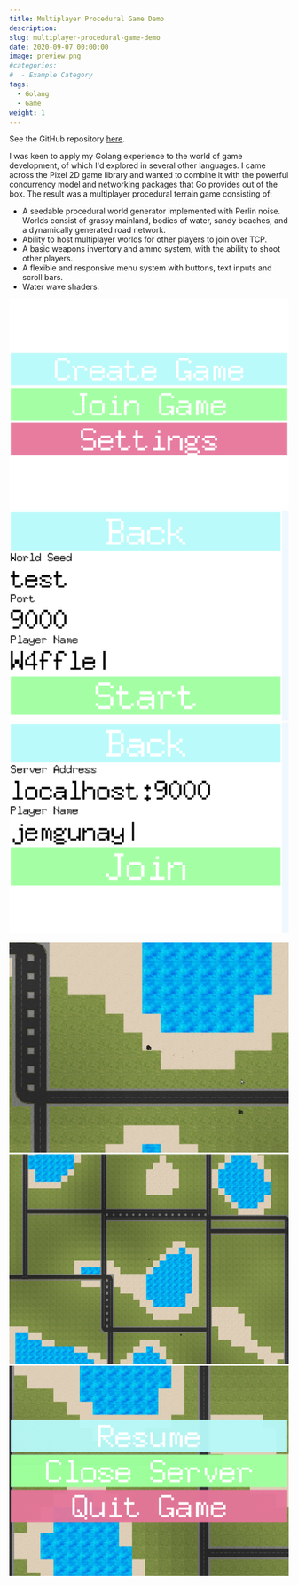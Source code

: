 ```yaml
---
title: Multiplayer Procedural Game Demo
description:
slug: multiplayer-procedural-game-demo
date: 2020-09-07 00:00:00
image: preview.png
#categories:
#  - Example Category
tags:
  - Golang
  - Game
weight: 1
---
```


See the GitHub repository [here](https://github.com/jemgunay/procedural-game).

I was keen to apply my Golang experience to the world of game development, of which I'd explored in several other
languages. I came across the Pixel 2D game library and wanted to combine it with the powerful concurrency model and
networking packages that Go provides out of the box. The result was a multiplayer procedural terrain game consisting of:

- A seedable procedural world generator implemented with Perlin noise. Worlds consist of grassy mainland, bodies of
  water, sandy beaches, and a dynamically generated road network.
- Ability to host multiplayer worlds for other players to join over TCP.
- A basic weapons inventory and ammo system, with the ability to shoot other players.
- A flexible and responsive menu system with buttons, text inputs and scroll bars.
- Water wave shaders.

![Initial menu](frame.png) ![Server hosting & world creation menu](frame2.png) ![Join server menu](frame3.png)

![Gameplay with two players](frame4.png) ![Zoomed out gameplay](frame5.png) ![Pause menu](frame6.png)